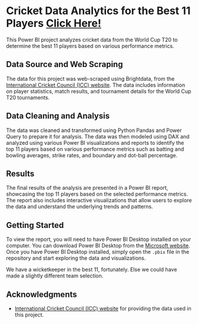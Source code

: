 # Cricket Data Analytics for the Best 11 Players [Click Here!](https://app.powerbi.com/view?r=eyJrIjoiNzQyMTBjYzUtNGZmZC00ZTA0LWI4NDItNTJmN2Q4Mzg2NTQ4IiwidCI6ImE2YWZkNmQ0LWJiMzctNGNkMC05MWZkLTk0MGQzNDFmMDIxYyJ9)


This Power BI project analyzes cricket data from the World Cup T20 to determine the best 11 players based on various performance metrics. 

## Data Source and Web Scraping

The data for this project was web-scraped using Brightdata, from the [International Cricket Council (ICC) website](https://www.icc-cricket.com/). The data includes information on player statistics, match results, and tournament details for the World Cup T20 tournaments.

## Data Cleaning and Analysis

The data was cleaned and transformed using Python Pandas and Power Query to prepare it for analysis. The data was then modeled using DAX and analyzed using various Power BI visualizations and reports to identify the top 11 players based on various performance metrics such as batting and bowling averages, strike rates, and boundary and dot-ball percentage.

## Results

The final results of the analysis are presented in a Power BI report, showcasing the top 11 players based on the selected performance metrics. The report also includes interactive visualizations that allow users to explore the data and understand the underlying trends and patterns.

## Getting Started

To view the report, you will need to have Power BI Desktop installed on your computer. You can download Power BI Desktop from the [Microsoft website](https://powerbi.microsoft.com/). Once you have Power BI Desktop installed, simply open the `.pbix` file in the repository and start exploring the data and visualizations.


We have a wicketkeeper in the best 11, fortunately. Else we could have made a slightly different team selection.


## Acknowledgments

- [International Cricket Council (ICC) website](https://www.icc-cricket.com/) for providing the data used in this project.
